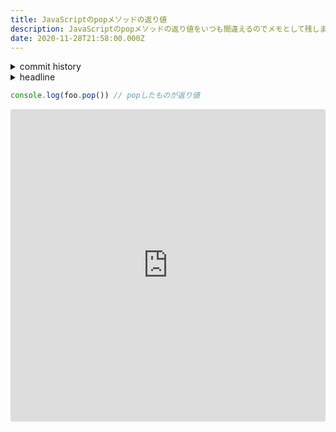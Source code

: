 ```yaml
---
title: JavaScriptのpopメソッドの返り値
description: JavaScriptのpopメソッドの返り値をいつも間違えるのでメモとして残します
date: 2020-11-28T21:58:00.000Z
---
```

<!-- history area start -->
<details><summary>commit history</summary><div><ol>

</ol></div></details>
<!-- history area end -->
<!-- toc area start -->
<details><summary>headline</summary><div>

<!-- toc -->



<!-- tocstop -->

</div></details>

<!-- toc area end -->

```javascript
console.log(foo.pop()) // popしたものが返り値
```

<iframe src="https://codesandbox.io/embed/javascript-pop-nhflv?fontsize=14&hidenavigation=1&theme=dark&previewwindow=console&view=split&codemirror=1"
  style="width:100%; height:500px; border:0; border-radius: 4px; overflow:hidden;"
  title="JavaScript pop()"
  allow="accelerometer; ambient-light-sensor; camera; encrypted-media; geolocation; gyroscope; hid; microphone; midi; payment; usb; vr; xr-spatial-tracking"
  sandbox="allow-forms allow-modals allow-popups allow-presentation allow-same-origin allow-scripts"
></iframe>

